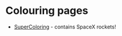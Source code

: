 # Colouring pages

* [SuperColoring](http://www.supercoloring.com/sections/coloring-pages) - contains SpaceX rockets!
